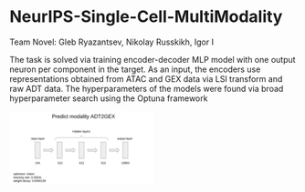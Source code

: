 # NeurIPS-Single-Cell-MultiModality

Team Novel: Gleb Ryazantsev, Nikolay Russkikh, Igor I

The task is solved via training encoder-decoder MLP model with one output neuron per  component in the target. As an input, the encoders use representations obtained from ATAC and GEX data via LSI transform and raw ADT data. The hyperparameters of the models were found via broad hyperparameter search using the Optuna framework

<img src="novel_architecture.jpg" width="50%">